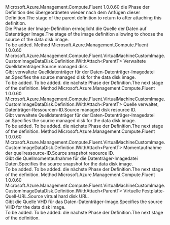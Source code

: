 <Type Name="IWithImageSource&lt;ParentT&gt;" FullName="Microsoft.Azure.Management.Compute.Fluent.VirtualMachineCustomImage.CustomImageDataDisk.Definition.IWithImageSource&lt;ParentT&gt;">
  <TypeSignature Language="C#" Value="public interface IWithImageSource&lt;ParentT&gt;" />
  <TypeSignature Language="ILAsm" Value=".class public interface auto ansi abstract IWithImageSource`1&lt;ParentT&gt;" />
  <TypeSignature Language="DocId" Value="T:Microsoft.Azure.Management.Compute.Fluent.VirtualMachineCustomImage.CustomImageDataDisk.Definition.IWithImageSource`1" />
  <TypeSignature Language="VB.NET" Value="Public Interface IWithImageSource(Of ParentT)" />
  <TypeSignature Language="F#" Value="type IWithImageSource&lt;'ParentT&gt; = interface" />
  <AssemblyInfo>
    <AssemblyName>Microsoft.Azure.Management.Compute.Fluent</AssemblyName>
    <AssemblyVersion>1.0.0.60</AssemblyVersion>
  </AssemblyInfo>
  <TypeParameters>
    <TypeParameter Name="ParentT" />
  </TypeParameters>
  <Interfaces />
  <Docs>
    <typeparam name="ParentT"><span data-ttu-id="9a245-101">die Phase der Definition des übergeordneten wieder nach dem Anfügen dieser Definition.</span><span class="sxs-lookup"><span data-stu-id="9a245-101">The stage of the parent definition to return to after attaching this definition.</span></span></typeparam>
    <summary>
            <span data-ttu-id="9a245-102">Die Phase der Image-Definition ermöglicht die Quelle der Daten auf Datenträger Image.</span><span class="sxs-lookup"><span data-stu-id="9a245-102">The stage of the image definition allowing to choose the source of the data disk image.</span></span>
            </summary>
    <remarks>To be added.</remarks>
  </Docs>
  <Members>
    <Member MemberName="FromManagedDisk">
      <MemberSignature Language="C#" Value="public Microsoft.Azure.Management.Compute.Fluent.VirtualMachineCustomImage.CustomImageDataDisk.Definition.IWithAttach&lt;ParentT&gt; FromManagedDisk (Microsoft.Azure.Management.Compute.Fluent.IDisk sourceManagedDisk);" />
      <MemberSignature Language="ILAsm" Value=".method public hidebysig newslot virtual instance class Microsoft.Azure.Management.Compute.Fluent.VirtualMachineCustomImage.CustomImageDataDisk.Definition.IWithAttach`1&lt;!ParentT&gt; FromManagedDisk(class Microsoft.Azure.Management.Compute.Fluent.IDisk sourceManagedDisk) cil managed" />
      <MemberSignature Language="DocId" Value="M:Microsoft.Azure.Management.Compute.Fluent.VirtualMachineCustomImage.CustomImageDataDisk.Definition.IWithImageSource`1.FromManagedDisk(Microsoft.Azure.Management.Compute.Fluent.IDisk)" />
      <MemberSignature Language="VB.NET" Value="Public Function FromManagedDisk (sourceManagedDisk As IDisk) As IWithAttach(Of ParentT)" />
      <MemberSignature Language="F#" Value="abstract member FromManagedDisk : Microsoft.Azure.Management.Compute.Fluent.IDisk -&gt; Microsoft.Azure.Management.Compute.Fluent.VirtualMachineCustomImage.CustomImageDataDisk.Definition.IWithAttach&lt;'ParentT&gt;" Usage="iWithImageSource.FromManagedDisk sourceManagedDisk" />
      <MemberType>Method</MemberType>
      <AssemblyInfo>
        <AssemblyName>Microsoft.Azure.Management.Compute.Fluent</AssemblyName>
        <AssemblyVersion>1.0.0.60</AssemblyVersion>
      </AssemblyInfo>
      <ReturnValue>
        <ReturnType>Microsoft.Azure.Management.Compute.Fluent.VirtualMachineCustomImage.CustomImageDataDisk.Definition.IWithAttach&lt;ParentT&gt;</ReturnType>
      </ReturnValue>
      <Parameters>
        <Parameter Name="sourceManagedDisk" Type="Microsoft.Azure.Management.Compute.Fluent.IDisk" />
      </Parameters>
      <Docs>
        <param name="sourceManagedDisk"><span data-ttu-id="9a245-103">Verwaltete Quelldatenträger.</span><span class="sxs-lookup"><span data-stu-id="9a245-103">Source managed disk.</span></span></param>
        <summary>
            <span data-ttu-id="9a245-104">Gibt verwaltete Quelldatenträger für der Daten-Datenträger-Imagedatei an.</span><span class="sxs-lookup"><span data-stu-id="9a245-104">Specifies the source managed disk for the data disk image.</span></span>
            </summary>
        <returns>To be added.</returns>
        <remarks>To be added.</remarks>
        <return><span data-ttu-id="9a245-105">die nächste Phase der Definition.</span><span class="sxs-lookup"><span data-stu-id="9a245-105">The next stage of the definition.</span></span></return>
      </Docs>
    </Member>
    <Member MemberName="FromManagedDisk">
      <MemberSignature Language="C#" Value="public Microsoft.Azure.Management.Compute.Fluent.VirtualMachineCustomImage.CustomImageDataDisk.Definition.IWithAttach&lt;ParentT&gt; FromManagedDisk (string sourceManagedDiskId);" />
      <MemberSignature Language="ILAsm" Value=".method public hidebysig newslot virtual instance class Microsoft.Azure.Management.Compute.Fluent.VirtualMachineCustomImage.CustomImageDataDisk.Definition.IWithAttach`1&lt;!ParentT&gt; FromManagedDisk(string sourceManagedDiskId) cil managed" />
      <MemberSignature Language="DocId" Value="M:Microsoft.Azure.Management.Compute.Fluent.VirtualMachineCustomImage.CustomImageDataDisk.Definition.IWithImageSource`1.FromManagedDisk(System.String)" />
      <MemberSignature Language="VB.NET" Value="Public Function FromManagedDisk (sourceManagedDiskId As String) As IWithAttach(Of ParentT)" />
      <MemberSignature Language="F#" Value="abstract member FromManagedDisk : string -&gt; Microsoft.Azure.Management.Compute.Fluent.VirtualMachineCustomImage.CustomImageDataDisk.Definition.IWithAttach&lt;'ParentT&gt;" Usage="iWithImageSource.FromManagedDisk sourceManagedDiskId" />
      <MemberType>Method</MemberType>
      <AssemblyInfo>
        <AssemblyName>Microsoft.Azure.Management.Compute.Fluent</AssemblyName>
        <AssemblyVersion>1.0.0.60</AssemblyVersion>
      </AssemblyInfo>
      <ReturnValue>
        <ReturnType>Microsoft.Azure.Management.Compute.Fluent.VirtualMachineCustomImage.CustomImageDataDisk.Definition.IWithAttach&lt;ParentT&gt;</ReturnType>
      </ReturnValue>
      <Parameters>
        <Parameter Name="sourceManagedDiskId" Type="System.String" />
      </Parameters>
      <Docs>
        <param name="sourceManagedDiskId"><span data-ttu-id="9a245-106">Quelle verwaltet, Datenträger-Ressourcen-ID.</span><span class="sxs-lookup"><span data-stu-id="9a245-106">Source managed disk resource ID.</span></span></param>
        <summary>
            <span data-ttu-id="9a245-107">Gibt verwaltete Quelldatenträger für der Daten-Datenträger-Imagedatei an.</span><span class="sxs-lookup"><span data-stu-id="9a245-107">Specifies the source managed disk for the data disk image.</span></span>
            </summary>
        <returns>To be added.</returns>
        <remarks>To be added.</remarks>
        <return><span data-ttu-id="9a245-108">die nächste Phase der Definition.</span><span class="sxs-lookup"><span data-stu-id="9a245-108">The next stage of the definition.</span></span></return>
      </Docs>
    </Member>
    <Member MemberName="FromSnapshot">
      <MemberSignature Language="C#" Value="public Microsoft.Azure.Management.Compute.Fluent.VirtualMachineCustomImage.CustomImageDataDisk.Definition.IWithAttach&lt;ParentT&gt; FromSnapshot (string sourceSnapshotId);" />
      <MemberSignature Language="ILAsm" Value=".method public hidebysig newslot virtual instance class Microsoft.Azure.Management.Compute.Fluent.VirtualMachineCustomImage.CustomImageDataDisk.Definition.IWithAttach`1&lt;!ParentT&gt; FromSnapshot(string sourceSnapshotId) cil managed" />
      <MemberSignature Language="DocId" Value="M:Microsoft.Azure.Management.Compute.Fluent.VirtualMachineCustomImage.CustomImageDataDisk.Definition.IWithImageSource`1.FromSnapshot(System.String)" />
      <MemberSignature Language="VB.NET" Value="Public Function FromSnapshot (sourceSnapshotId As String) As IWithAttach(Of ParentT)" />
      <MemberSignature Language="F#" Value="abstract member FromSnapshot : string -&gt; Microsoft.Azure.Management.Compute.Fluent.VirtualMachineCustomImage.CustomImageDataDisk.Definition.IWithAttach&lt;'ParentT&gt;" Usage="iWithImageSource.FromSnapshot sourceSnapshotId" />
      <MemberType>Method</MemberType>
      <AssemblyInfo>
        <AssemblyName>Microsoft.Azure.Management.Compute.Fluent</AssemblyName>
        <AssemblyVersion>1.0.0.60</AssemblyVersion>
      </AssemblyInfo>
      <ReturnValue>
        <ReturnType>Microsoft.Azure.Management.Compute.Fluent.VirtualMachineCustomImage.CustomImageDataDisk.Definition.IWithAttach&lt;ParentT&gt;</ReturnType>
      </ReturnValue>
      <Parameters>
        <Parameter Name="sourceSnapshotId" Type="System.String" />
      </Parameters>
      <Docs>
        <param name="sourceSnapshotId"><span data-ttu-id="9a245-109">Momentaufnahme der quellressource-ID.</span><span class="sxs-lookup"><span data-stu-id="9a245-109">Source snapshot resource ID.</span></span></param>
        <summary>
            <span data-ttu-id="9a245-110">Gibt die Quellmomentaufnahme für die Datenträger-Imagedatei Daten.</span><span class="sxs-lookup"><span data-stu-id="9a245-110">Specifies the source snapshot for the data disk image.</span></span>
            </summary>
        <returns>To be added.</returns>
        <remarks>To be added.</remarks>
        <return><span data-ttu-id="9a245-111">die nächste Phase der Definition.</span><span class="sxs-lookup"><span data-stu-id="9a245-111">The next stage of the definition.</span></span></return>
      </Docs>
    </Member>
    <Member MemberName="FromVhd">
      <MemberSignature Language="C#" Value="public Microsoft.Azure.Management.Compute.Fluent.VirtualMachineCustomImage.CustomImageDataDisk.Definition.IWithAttach&lt;ParentT&gt; FromVhd (string sourceVhdUrl);" />
      <MemberSignature Language="ILAsm" Value=".method public hidebysig newslot virtual instance class Microsoft.Azure.Management.Compute.Fluent.VirtualMachineCustomImage.CustomImageDataDisk.Definition.IWithAttach`1&lt;!ParentT&gt; FromVhd(string sourceVhdUrl) cil managed" />
      <MemberSignature Language="DocId" Value="M:Microsoft.Azure.Management.Compute.Fluent.VirtualMachineCustomImage.CustomImageDataDisk.Definition.IWithImageSource`1.FromVhd(System.String)" />
      <MemberSignature Language="VB.NET" Value="Public Function FromVhd (sourceVhdUrl As String) As IWithAttach(Of ParentT)" />
      <MemberSignature Language="F#" Value="abstract member FromVhd : string -&gt; Microsoft.Azure.Management.Compute.Fluent.VirtualMachineCustomImage.CustomImageDataDisk.Definition.IWithAttach&lt;'ParentT&gt;" Usage="iWithImageSource.FromVhd sourceVhdUrl" />
      <MemberType>Method</MemberType>
      <AssemblyInfo>
        <AssemblyName>Microsoft.Azure.Management.Compute.Fluent</AssemblyName>
        <AssemblyVersion>1.0.0.60</AssemblyVersion>
      </AssemblyInfo>
      <ReturnValue>
        <ReturnType>Microsoft.Azure.Management.Compute.Fluent.VirtualMachineCustomImage.CustomImageDataDisk.Definition.IWithAttach&lt;ParentT&gt;</ReturnType>
      </ReturnValue>
      <Parameters>
        <Parameter Name="sourceVhdUrl" Type="System.String" />
      </Parameters>
      <Docs>
        <param name="sourceVhdUrl"><span data-ttu-id="9a245-112">Virtuelle Festplatte-Quell-URL.</span><span class="sxs-lookup"><span data-stu-id="9a245-112">Source virtual hard disk URL.</span></span></param>
        <summary>
            <span data-ttu-id="9a245-113">Gibt die Quelle VHD für das Daten-Datenträger-Image.</span><span class="sxs-lookup"><span data-stu-id="9a245-113">Specifies the source VHD for the data disk image.</span></span>
            </summary>
        <returns>To be added.</returns>
        <remarks>To be added.</remarks>
        <return><span data-ttu-id="9a245-114">die nächste Phase der Definition.</span><span class="sxs-lookup"><span data-stu-id="9a245-114">The next stage of the definition.</span></span></return>
      </Docs>
    </Member>
  </Members>
</Type>